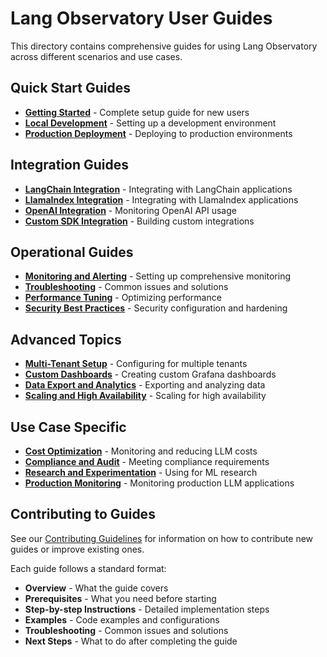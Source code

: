 # Lang Observatory User Guides

This directory contains comprehensive guides for using Lang Observatory across
different scenarios and use cases.

## Quick Start Guides

- [**Getting Started**](getting-started.md) - Complete setup guide for new users
- [**Local Development**](local-development.md) - Setting up a development
  environment
- [**Production Deployment**](production-deployment.md) - Deploying to
  production environments

## Integration Guides

- [**LangChain Integration**](langchain-integration.md) - Integrating with
  LangChain applications
- [**LlamaIndex Integration**](llamaindex-integration.md) - Integrating with
  LlamaIndex applications
- [**OpenAI Integration**](openai-integration.md) - Monitoring OpenAI API usage
- [**Custom SDK Integration**](custom-sdk-integration.md) - Building custom
  integrations

## Operational Guides

- [**Monitoring and Alerting**](monitoring-alerting.md) - Setting up
  comprehensive monitoring
- [**Troubleshooting**](troubleshooting.md) - Common issues and solutions
- [**Performance Tuning**](performance-tuning.md) - Optimizing performance
- [**Security Best Practices**](security-best-practices.md) - Security
  configuration and hardening

## Advanced Topics

- [**Multi-Tenant Setup**](multi-tenant-setup.md) - Configuring for multiple
  tenants
- [**Custom Dashboards**](custom-dashboards.md) - Creating custom Grafana
  dashboards
- [**Data Export and Analytics**](data-export-analytics.md) - Exporting and
  analyzing data
- [**Scaling and High Availability**](scaling-ha.md) - Scaling for high
  availability

## Use Case Specific

- [**Cost Optimization**](cost-optimization.md) - Monitoring and reducing LLM
  costs
- [**Compliance and Audit**](compliance-audit.md) - Meeting compliance
  requirements
- [**Research and Experimentation**](research-experimentation.md) - Using for ML
  research
- [**Production Monitoring**](production-monitoring.md) - Monitoring production
  LLM applications

## Contributing to Guides

See our [Contributing Guidelines](../../CONTRIBUTING.md) for information on how
to contribute new guides or improve existing ones.

Each guide follows a standard format:

- **Overview** - What the guide covers
- **Prerequisites** - What you need before starting
- **Step-by-step Instructions** - Detailed implementation steps
- **Examples** - Code examples and configurations
- **Troubleshooting** - Common issues and solutions
- **Next Steps** - What to do after completing the guide
